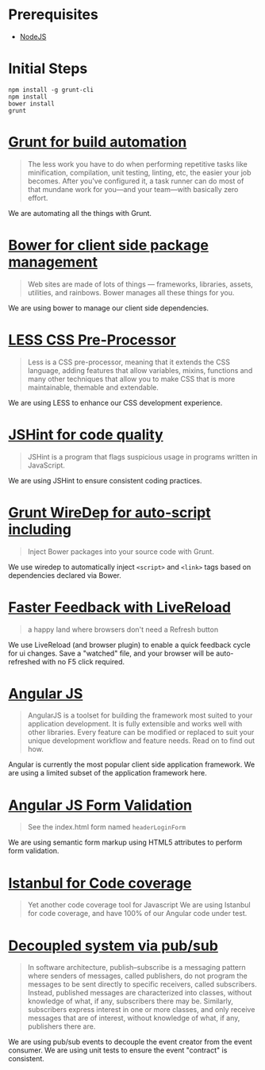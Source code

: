 # Prerequisites
* [NodeJS](http://nodejs.org/)

# Initial Steps
```
npm install -g grunt-cli
npm install
bower install
grunt
```
# [Grunt for build automation](http://gruntjs.com/)
> The less work you have to do when performing repetitive tasks like minification, compilation, unit testing, linting, etc, the easier your job becomes. After you've configured it, a task runner can do most of that mundane work for you—and your team—with basically zero effort.

We are automating all the things with Grunt. 

# [Bower for client side package management]()
> Web sites are made of lots of things — frameworks, libraries, assets, utilities, and rainbows. Bower manages all these things for you.

We are using bower to manage our client side dependencies.

# [LESS CSS Pre-Processor](http://lesscss.org/)
> Less is a CSS pre-processor, meaning that it extends the CSS language, adding features that allow variables, mixins, functions and many other techniques that allow you to make CSS that is more maintainable, themable and extendable.

We are using LESS to enhance our CSS development experience.

# [JSHint for code quality](http://www.jshint.com/docs/)
> JSHint is a program that flags suspicious usage in programs written in JavaScript.

We are using JSHint to ensure consistent coding practices.

# [Grunt WireDep for auto-script including](https://github.com/stephenplusplus/grunt-wiredep)
> Inject Bower packages into your source code with Grunt.

We use wiredep to automatically inject ```<script>``` and ```<link>``` tags based on dependencies declared via Bower.

# [Faster Feedback with LiveReload](http://livereload.com/)
> a happy land where browsers don't need a Refresh button

We use LiveReload (and browser plugin) to enable a quick feedback cycle for ui changes. Save a "watched" file, and your browser will be auto-refreshed with no F5 click required.

# [Angular JS](https://angularjs.org/)
> AngularJS is a toolset for building the framework most suited to your application development. It is fully extensible and works well with other libraries. Every feature can be modified or replaced to suit your unique development workflow and feature needs. Read on to find out how.

Angular is currently the most popular client side application framework. We are using a limited subset of the application framework here.

# [Angular JS Form Validation](https://docs.angularjs.org/guide/forms)
> See the index.html form named ```headerLoginForm```

We are using semantic form markup using HTML5 attributes to perform form validation.

# [Istanbul for Code coverage](http://gotwarlost.github.io/istanbul/)
> Yet another code coverage tool for Javascript
We are using Istanbul for code coverage, and have 100% of our Angular code under test.

# [Decoupled system via pub/sub](http://en.wikipedia.org/wiki/Publish%E2%80%93subscribe_pattern)
>In software architecture, publish–subscribe is a messaging pattern where senders of messages, called publishers, do not program the messages to be sent directly to specific receivers, called subscribers. Instead, published messages are characterized into classes, without knowledge of what, if any, subscribers there may be. Similarly, subscribers express interest in one or more classes, and only receive messages that are of interest, without knowledge of what, if any, publishers there are.

We are using pub/sub events to decouple the event creator from the event consumer. We are using unit tests to ensure the event "contract" is consistent.